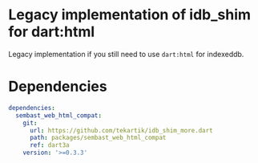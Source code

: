 # Legacy implementation of idb_shim for dart:html

Legacy implementation if you still need to use `dart:html` for indexeddb.

# Dependencies

```yaml
dependencies:
  sembast_web_html_compat:
    git:
      url: https://github.com/tekartik/idb_shim_more.dart
      path: packages/sembast_web_html_compat
      ref: dart3a
    version: '>=0.3.3'
```
